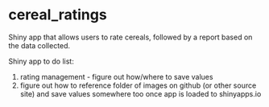 # cereal_ratings
Shiny app that allows users to rate cereals, followed by a report based on the data collected.

Shiny app to do list:
1) rating management - figure out how/where to save values
2) figure out how to reference folder of images on github (or other source site) and save values somewhere too once app is loaded to shinyapps.io
